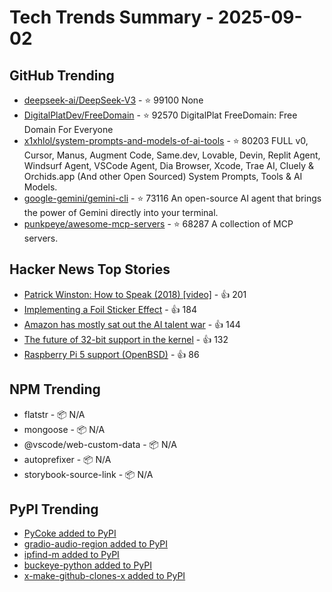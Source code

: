 # Tech Trends Summary - 2025-09-02

## GitHub Trending
- [deepseek-ai/DeepSeek-V3](https://github.com/deepseek-ai/DeepSeek-V3) - ⭐ 99100
  None
- [DigitalPlatDev/FreeDomain](https://github.com/DigitalPlatDev/FreeDomain) - ⭐ 92570
  DigitalPlat FreeDomain: Free Domain For Everyone
- [x1xhlol/system-prompts-and-models-of-ai-tools](https://github.com/x1xhlol/system-prompts-and-models-of-ai-tools) - ⭐ 80203
  FULL v0, Cursor, Manus, Augment Code, Same.dev, Lovable, Devin, Replit Agent, Windsurf Agent, VSCode Agent, Dia Browser, Xcode, Trae AI, Cluely & Orchids.app (And other Open Sourced) System Prompts, Tools & AI Models.
- [google-gemini/gemini-cli](https://github.com/google-gemini/gemini-cli) - ⭐ 73116
  An open-source AI agent that brings the power of Gemini directly into your terminal.
- [punkpeye/awesome-mcp-servers](https://github.com/punkpeye/awesome-mcp-servers) - ⭐ 68287
  A collection of MCP servers.

## Hacker News Top Stories
- [Patrick Winston: How to Speak (2018) [video]](https://www.youtube.com/watch?v=Unzc731iCUY) - 👍 201
- [Implementing a Foil Sticker Effect](https://www.4rknova.com/blog/2025/08/30/foil-sticker) - 👍 184
- [Amazon has mostly sat out the AI talent war](https://www.businessinsider.com/amazon-ai-talent-wars-internal-document-2025-8) - 👍 144
- [The future of 32-bit support in the kernel](https://lwn.net/SubscriberLink/1035727/4837b0d3dccf1cbb/) - 👍 132
- [Raspberry Pi 5 support (OpenBSD)](https://marc.info/?l=openbsd-cvs&m=175675287220070&w=2) - 👍 86

## NPM Trending
- flatstr - 📦 N/A
- mongoose - 📦 N/A
- @vscode/web-custom-data - 📦 N/A
- autoprefixer - 📦 N/A
- storybook-source-link - 📦 N/A

## PyPI Trending
- [PyCoke added to PyPI](https://pypi.org/project/pycoke/)
- [gradio-audio-region added to PyPI](https://pypi.org/project/gradio-audio-region/)
- [ipfind-m added to PyPI](https://pypi.org/project/ipfind-m/)
- [buckeye-python added to PyPI](https://pypi.org/project/buckeye-python/)
- [x-make-github-clones-x added to PyPI](https://pypi.org/project/x-make-github-clones-x/)

